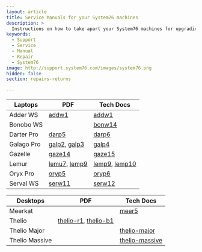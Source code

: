 ```yaml
---
layout: article
title: Service Manuals for your System76 machines
description: >
  Instructions on how to take apart your System76 machines for upgrading or repairs.
keywords:
  - Support
  - Service
  - Manual
  - Repair
  - System76
image: http://support.system76.com/images/system76.png
hidden: false
section: repairs-returns

---
```


| Laptops      | PDF | Tech Docs |
| -------------| ----| ----------|
| Adder WS     | [addw1](https://github.com/system76/docs/blob/gh-pages/service-manuals/pdfs/Adder/addw1-service-manual.pdf) | [addw1](https://tech-docs.system76.com/models/addw1/repairs.html)
| Bonobo WS    |     | [bonw14](https://tech-docs.system76.com/models/bonw14/repairs.html)
| Darter Pro   | [darp5](https://github.com/system76/docs/blob/gh-pages/service-manuals/pdfs/Darter/darp5-service-manual.pdf) | [darp6](https://tech-docs.system76.com/models/darp6/repairs.html)
| Galago Pro   | [galp2](https://github.com/system76/docs/blob/gh-pages/service-manuals/pdfs/Galago/galp2-service-manual.pdf), [galp3](https://github.com/system76/docs/blob/gh-pages/service-manuals/pdfs/Galago/galp3-service-manual.pdf) | [galp4](https://tech-docs.system76.com/models/galp4/repairs.html)
| Gazelle      | [gaze14](https://github.com/system76/docs/blob/gh-pages/service-manuals/pdfs/Gazelle/gaze14-service-manual.pdf) | [gaze15](https://tech-docs.system76.com/models/gaze15/README.html)
| Lemur        | [lemu7](https://github.com/system76/docs/blob/gh-pages/service-manuals/pdfs/Lemur/lemu7-service-manual.pdf), [lemp9](https://github.com/system76/docs/blob/gh-pages/service-manuals/pdfs/Lemur/lemp9-service-manual.pdf) | [lemp9](https://tech-docs.system76.com/models/lemp9/README.html), [lemp10](https://tech-docs.system76.com/models/lemp10/README.html)
| Oryx Pro     | [oryp5](https://github.com/system76/docs/blob/gh-pages/service-manuals/pdfs/Oryx/oryp5-service-manual.pdf)  | [oryp6](https://tech-docs.system76.com/models/oryp6/repairs.html)
| Serval WS    | [serw11](https://github.com/system76/docs/blob/gh-pages/service-manuals/pdfs/Serval/serw11-service-manual.pdf) | [serw12](https://tech-docs.system76.com/models/serw12/repairs.html)

| Desktops     | PDF | Tech Docs |
| -------------| ----| ----------|
| Meerkat      |     | [meer5](https://tech-docs.system76.com/models/meer5/repairs.html)
| Thelio       | [thelio-r1](https://github.com/system76/docs/blob/gh-pages/service-manuals/pdfs/Thelio/R1/thelio-r1-service-manual.pdf), [thelio-b1](https://github.com/system76/docs/blob/gh-pages/service-manuals/pdfs/Thelio/B1/thelio-b1-service-manual.pdf) | 
| Thelio Major | | [thelio-major](https://tech-docs.system76.com/models/thelio-major-intel-and-amd/repairs.html)
| Thelio Massive | | [thelio-massive](https://tech-docs.system76.com/models/thelio-massive-b1.2/repairs.html)
